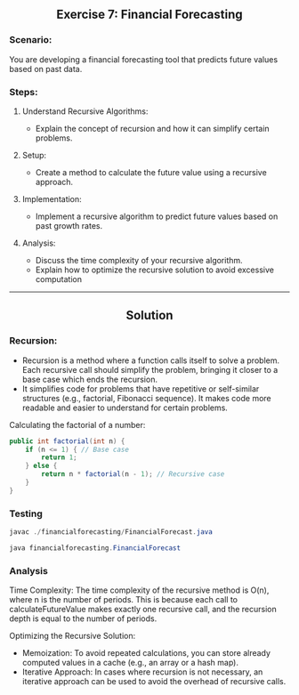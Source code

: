 <h2 align="center">Exercise 7: Financial Forecasting</h2>

### Scenario: 
You are developing a financial forecasting tool that predicts future values based on past data.

### Steps:
1. Understand Recursive Algorithms:
    - Explain the concept of recursion and how it can simplify certain problems.

2. Setup:
    - Create a method to calculate the future value using a recursive approach.

3. Implementation:
    - Implement a recursive algorithm to predict future values based on past growth rates.

4. Analysis:
    - Discuss the time complexity of your recursive algorithm.
    - Explain how to optimize the recursive solution to avoid excessive computation







---

<h2 align="center">Solution</h2>



### Recursion:

- Recursion is a method where a function calls itself to solve a problem. Each recursive call should simplify the problem, bringing it closer to a base case which ends the recursion.
- It simplifies code for problems that have repetitive or self-similar structures (e.g., factorial, Fibonacci sequence). It makes code more readable and easier to understand for certain problems.


Calculating the factorial of a number:

```java
public int factorial(int n) {
    if (n <= 1) { // Base case
        return 1;
    } else {
        return n * factorial(n - 1); // Recursive case
    }
}
```



### Testing

```java
javac ./financialforecasting/FinancialForecast.java
```

```java
java financialforecasting.FinancialForecast
```


### Analysis

Time Complexity: The time complexity of the recursive method is O(n), where n is the number of periods. This is because each call to calculateFutureValue makes exactly one recursive call, and the recursion depth is equal to the number of periods.

Optimizing the Recursive Solution:
- Memoization: To avoid repeated calculations, you can store already computed values in a cache (e.g., an array or a hash map).
- Iterative Approach: In cases where recursion is not necessary, an iterative approach can be used to avoid the overhead of recursive calls.